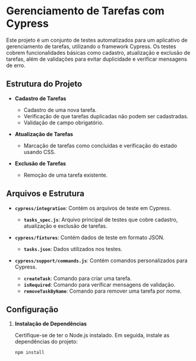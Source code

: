 # Gerenciamento de Tarefas com Cypress

Este projeto é um conjunto de testes automatizados para um aplicativo de gerenciamento de tarefas, utilizando o framework Cypress. Os testes cobrem funcionalidades básicas como cadastro, atualização e exclusão de tarefas, além de validações para evitar duplicidade e verificar mensagens de erro.

## Estrutura do Projeto

- **Cadastro de Tarefas**
  - Cadastro de uma nova tarefa.
  - Verificação de que tarefas duplicadas não podem ser cadastradas.
  - Validação de campo obrigatório.

- **Atualização de Tarefas**
  - Marcação de tarefas como concluídas e verificação do estado usando CSS.

- **Exclusão de Tarefas**
  - Remoção de uma tarefa existente.

## Arquivos e Estrutura

- **`cypress/integration`**: Contém os arquivos de teste em Cypress.
  - **`tasks_spec.js`**: Arquivo principal de testes que cobre cadastro, atualização e exclusão de tarefas.

- **`cypress/fixtures`**: Contém dados de teste em formato JSON.
  - **`tasks.json`**: Dados utilizados nos testes.

- **`cypress/support/commands.js`**: Contém comandos personalizados para Cypress.
  - **`createTask`**: Comando para criar uma tarefa.
  - **`isRequired`**: Comando para verificar mensagens de validação.
  - **`removeTaskByName`**: Comando para remover uma tarefa por nome.

## Configuração

1. **Instalação de Dependências**

   Certifique-se de ter o Node.js instalado. Em seguida, instale as dependências do projeto:

   ```bash
   npm install
